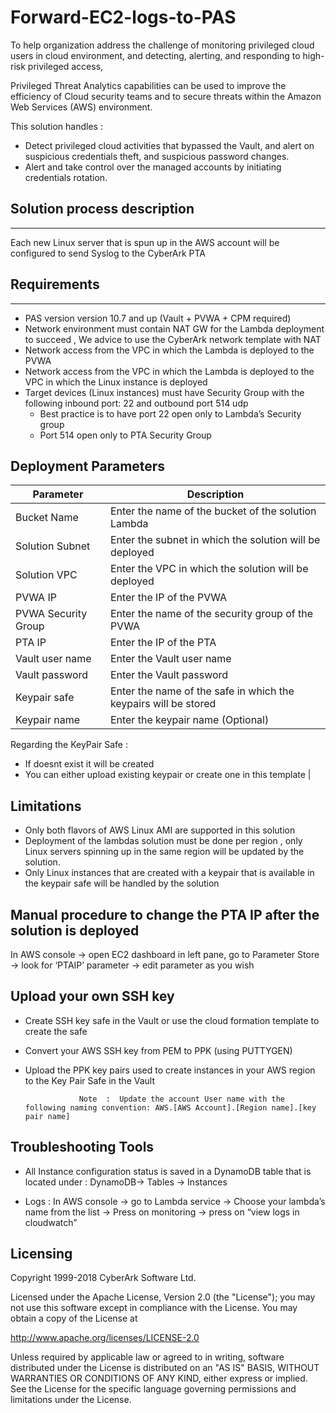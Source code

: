 # Forward-EC2-logs-to-PAS

To help organization address the challenge of monitoring privileged cloud users in cloud environment, and detecting, alerting, and responding to high-risk privileged access,

Privileged Threat Analytics capabilities can be used to improve the efficiency of Cloud security teams and to secure threats within the Amazon Web Services (AWS) environment.

This solution handles : 

 - Detect privileged cloud activities that bypassed the Vault, and alert on suspicious credentials theft, and suspicious password changes. 
 - Alert and take control over the managed accounts by initiating credentials rotation.


## Solution process description
-------------------------------
Each new Linux server that is spun up in the AWS account will be configured to send Syslog to the CyberArk PTA 


## Requirements 
-------------------------------
- PAS version version 10.7 and up (Vault + PVWA + CPM required)
- Network environment must contain NAT GW for the Lambda deployment to succeed , We advice to use the CyberArk network template with NAT
- Network access from the VPC in which the Lambda is deployed  to the PVWA 
- Network access from the VPC in which the Lambda is deployed to the VPC in which the Linux instance is deployed 
- Target devices (Linux instances) must have Security Group with the following inbound port: 22 and outbound port 514 udp
  - Best practice is to have port 22 open only to Lambda’s Security group 
  - Port 514 open only to PTA Security Group
 
 

## Deployment Parameters 

| Parameter                            | Description                                                  | 
|--------------------------------------|--------------------------------------------------------------|
| Bucket Name                          | Enter the name of the bucket of the solution Lambda          | 
| Solution Subnet                      | Enter the subnet in which the solution will be deployed      | 
| Solution VPC                         | Enter the VPC in which the solution will be deployed         | 
| PVWA IP                              | Enter the IP of the PVWA                                     | 
| PVWA Security Group                  | Enter the name of the security group of the PVWA             | 
| PTA IP                               | Enter the IP of the PTA                                      | 
| Vault user name                      | Enter the Vault user name                                    | 
| Vault password	                     | Enter the Vault password                                     | 
| Keypair safe                         | Enter the name of the safe in which the keypairs will be stored | 
| Keypair name                         | Enter the keypair name (Optional)                            | 

Regarding the KeyPair Safe : 
- If doesnt exist it will be created
- You can either upload existing keypair or create one in this template         | 


## Limitations 

- Only both flavors of AWS Linux AMI are supported in this solution 
- Deployment of the lambdas solution must be done per region , only Linux servers spinning up in the same region will be updated by the solution.
- Only Linux instances that are created with a keypair that is available in the keypair safe will be handled by the solution 


## Manual procedure to change the PTA IP after the solution is deployed 

In AWS console → open EC2 dashboard  in left pane, go to Parameter Store →  look for ‘PTAIP’ parameter →  edit parameter as you wish


## Upload your own SSH key

- Create SSH key safe in the Vault or use the cloud formation template to create the safe 
- Convert your AWS SSH key from PEM to PPK (using PUTTYGEN)
- Upload the PPK key pairs used to create instances in your AWS region to the Key Pair Safe in the Vault

                  Note  :  Update the account User name with the following naming convention: AWS.[AWS Account].[Region name].[key pair name]


## Troubleshooting Tools

- All Instance configuration status is saved in a DynamoDB table that is located under : DynamoDB→ Tables → Instances 

- Logs : In AWS  console → go to Lambda service → Choose your lambda’s name from the list → Press on monitoring → press on “view logs in cloudwatch”


## Licensing 

Copyright 1999-2018 CyberArk Software Ltd.

Licensed under the Apache License, Version 2.0 (the "License"); you may not use this software except in compliance with the License. You may obtain a copy of the License at

http://www.apache.org/licenses/LICENSE-2.0

Unless required by applicable law or agreed to in writing, software distributed under the License is distributed on an "AS IS" BASIS, WITHOUT WARRANTIES OR CONDITIONS OF ANY KIND, either express or implied. See the License for the specific language governing permissions and limitations under the License.



